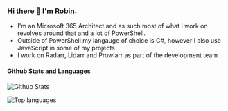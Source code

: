### Hi there 👋 I'm Robin.
 - I'm an Microsoft 365 Architect and as such most of what I work on revolves around that and a lot of PowerShell. 
 - Outside of PowerShell my langauge of choice is C#, however I also use JavaScript in some of my projects
 - I work on Radarr, Lidarr and Prowlarr as part of the development team
 

#### Github Stats and Languages
 ![Github Stats](https://github-readme-stats.vercel.app/api?username=RobinDadswell&count_private=true&show_icons=true&theme=dark&hide_border=true)

 ![Top languages](https://github-readme-stats.vercel.app/api/top-langs/?username=RobinDadswell&count_private=true&theme=dark&hide_border=true)

<!--
**RobinDadswell/RobinDadswell** is a ✨ _special_ ✨ repository because its `README.md` (this file) appears on your GitHub profile.

Here are some ideas to get you started:

- 🔭 I’m currently working on ...
- 🌱 I’m currently learning ...
- 👯 I’m looking to collaborate on ...
- 🤔 I’m looking for help with ...
- 💬 Ask me about ...
- 📫 How to reach me: ...
- 😄 Pronouns: ...
- ⚡ Fun fact: ...
-->
